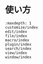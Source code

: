 # 使い方


```{toctree}
:maxdepth: 1
customize/index
edit/index
file/index
macro/index
plugin/index
search/index
view/index
window/index
```
